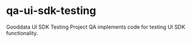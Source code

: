 # qa-ui-sdk-testing
Gooddata UI SDK Testing Project
QA implements code for testing UI SDK functionality.
